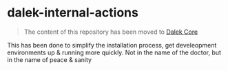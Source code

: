 dalek-internal-actions
======================

> The content of this repository has been moved to [Dalek Core](https://github.com/dalekjs/dalek/blob/master/lib/dalek/actions.js)

This has been done to simplify the installation process, get develeopment environments up & running more quickly.
Not in the name of the doctor, but in the name of peace & sanity